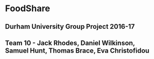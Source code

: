 # FoodShare
## Durham University Group Project 2016-17
## Team 10 - Jack Rhodes, Daniel Wilkinson, Samuel Hunt, Thomas Brace, Eva Christofidou

